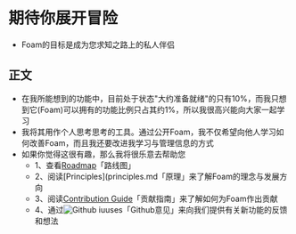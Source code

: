 # 期待你展开冒险
- Foam的目标是成为您求知之路上的私人伴侣

## 正文
- 在我所能想到的功能中，目前处于状态"大约准备就绪"的只有10%，而我只想到它(Foam)可以拥有的功能比例只占其约1%，所以我很高兴能向大家一起学习
- 我将其用作个人思考思考的工具。通过公开Foam，我不仅希望向他人学习如何改善Foam，而且我还要改进我学习与管理信息的方式
- 如果你觉得这很有趣，那么我将很乐意去帮助您
  - 1、查看[Roadmap](roadmap.md)「路线图」
  - 2、阅读[Principles](principles.md「原理」来了解Foam的理念与发展方向
  - 3、阅读[Contribution Guide](../recipes/contribution_guide.md)「贡献指南」来了解如何为Foam作出贡献
  - 4、通过![Github iuuses](https://github.com/foambubble/foam/issues)「Github意见」来向我们提供有关新功能的反馈和想法